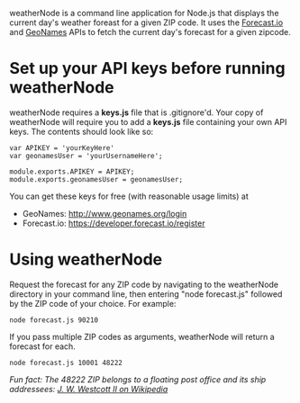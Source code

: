 weatherNode is a command line application for Node.js that displays the current day's weather foreast for a given ZIP code. It uses the [Forecast.io](http://forecast.io/) and [GeoNames](http://www.geonames.org/) APIs to fetch the current day's forecast for a given zipcode.

# Set up your API keys before running weatherNode
weatherNode requires a **keys.js** file that is .gitignore'd. Your copy of weatherNode will require you to add a **keys.js** file containing your own API keys. The contents should look like so:

    var APIKEY = 'yourKeyHere'
    var geonamesUser = 'yourUsernameHere';

    module.exports.APIKEY = APIKEY;
    module.exports.geonamesUser = geonamesUser;

You can get these keys for free (with reasonable usage limits) at
* GeoNames: http://www.geonames.org/login
* Forecast.io: https://developer.forecast.io/register

# Using weatherNode
Request the forecast for any ZIP code by navigating to the weatherNode directory in your command line, then entering "node forecast.js" followed by the ZIP code of your choice. For example: 

    node forecast.js 90210

If you pass multiple ZIP codes as arguments, weatherNode will return a forecast for each.

    node forecast.js 10001 48222


*Fun fact: The 48222 ZIP belongs to a floating post office and its ship addressees: [J. W. Westcott II on Wikipedia](https://en.wikipedia.org/wiki/J._W._Westcott_II)*
